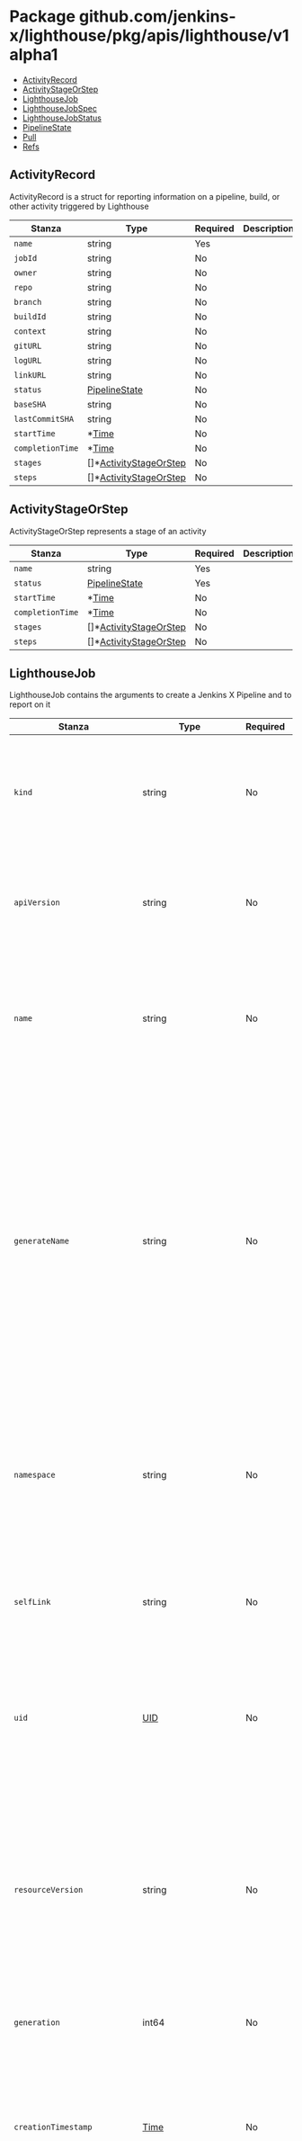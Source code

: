 # Package github.com/jenkins-x/lighthouse/pkg/apis/lighthouse/v1alpha1

- [ActivityRecord](#ActivityRecord)
- [ActivityStageOrStep](#ActivityStageOrStep)
- [LighthouseJob](#LighthouseJob)
- [LighthouseJobSpec](#LighthouseJobSpec)
- [LighthouseJobStatus](#LighthouseJobStatus)
- [PipelineState](#PipelineState)
- [Pull](#Pull)
- [Refs](#Refs)


## ActivityRecord

ActivityRecord is a struct for reporting information on a pipeline, build, or other activity triggered by Lighthouse

| Stanza | Type | Required | Description |
|---|---|---|---|
| `name` | string | Yes |  |
| `jobId` | string | No |  |
| `owner` | string | No |  |
| `repo` | string | No |  |
| `branch` | string | No |  |
| `buildId` | string | No |  |
| `context` | string | No |  |
| `gitURL` | string | No |  |
| `logURL` | string | No |  |
| `linkURL` | string | No |  |
| `status` | [PipelineState](./github-com-jenkins-x-lighthouse-pkg-apis-lighthouse-v1alpha1.md#PipelineState) | No |  |
| `baseSHA` | string | No |  |
| `lastCommitSHA` | string | No |  |
| `startTime` | *[Time](./k8s-io-apimachinery-pkg-apis-meta-v1.md#Time) | No |  |
| `completionTime` | *[Time](./k8s-io-apimachinery-pkg-apis-meta-v1.md#Time) | No |  |
| `stages` | []*[ActivityStageOrStep](./github-com-jenkins-x-lighthouse-pkg-apis-lighthouse-v1alpha1.md#ActivityStageOrStep) | No |  |
| `steps` | []*[ActivityStageOrStep](./github-com-jenkins-x-lighthouse-pkg-apis-lighthouse-v1alpha1.md#ActivityStageOrStep) | No |  |

## ActivityStageOrStep

ActivityStageOrStep represents a stage of an activity

| Stanza | Type | Required | Description |
|---|---|---|---|
| `name` | string | Yes |  |
| `status` | [PipelineState](./github-com-jenkins-x-lighthouse-pkg-apis-lighthouse-v1alpha1.md#PipelineState) | Yes |  |
| `startTime` | *[Time](./k8s-io-apimachinery-pkg-apis-meta-v1.md#Time) | No |  |
| `completionTime` | *[Time](./k8s-io-apimachinery-pkg-apis-meta-v1.md#Time) | No |  |
| `stages` | []*[ActivityStageOrStep](./github-com-jenkins-x-lighthouse-pkg-apis-lighthouse-v1alpha1.md#ActivityStageOrStep) | No |  |
| `steps` | []*[ActivityStageOrStep](./github-com-jenkins-x-lighthouse-pkg-apis-lighthouse-v1alpha1.md#ActivityStageOrStep) | No |  |

## LighthouseJob

LighthouseJob contains the arguments to create a Jenkins X Pipeline and to report on it

| Stanza | Type | Required | Description |
|---|---|---|---|
| `kind` | string | No | Kind is a string value representing the REST resource this object represents.<br />Servers may infer this from the endpoint the client submits requests to.<br />Cannot be updated.<br />In CamelCase.<br />More info: https://git.k8s.io/community/contributors/devel/sig-architecture/api-conventions.md#types-kinds<br />+optional |
| `apiVersion` | string | No | APIVersion defines the versioned schema of this representation of an object.<br />Servers should convert recognized schemas to the latest internal value, and<br />may reject unrecognized values.<br />More info: https://git.k8s.io/community/contributors/devel/sig-architecture/api-conventions.md#resources<br />+optional |
| `name` | string | No | Name must be unique within a namespace. Is required when creating resources, although<br />some resources may allow a client to request the generation of an appropriate name<br />automatically. Name is primarily intended for creation idempotence and configuration<br />definition.<br />Cannot be updated.<br />More info: http://kubernetes.io/docs/user-guide/identifiers#names<br />+optional |
| `generateName` | string | No | GenerateName is an optional prefix, used by the server, to generate a unique<br />name ONLY IF the Name field has not been provided.<br />If this field is used, the name returned to the client will be different<br />than the name passed. This value will also be combined with a unique suffix.<br />The provided value has the same validation rules as the Name field,<br />and may be truncated by the length of the suffix required to make the value<br />unique on the server.<br /><br />If this field is specified and the generated name exists, the server will<br />NOT return a 409 - instead, it will either return 201 Created or 500 with Reason<br />ServerTimeout indicating a unique name could not be found in the time allotted, and the client<br />should retry (optionally after the time indicated in the Retry-After header).<br /><br />Applied only if Name is not specified.<br />More info: https://git.k8s.io/community/contributors/devel/sig-architecture/api-conventions.md#idempotency<br />+optional |
| `namespace` | string | No | Namespace defines the space within each name must be unique. An empty namespace is<br />equivalent to the "default" namespace, but "default" is the canonical representation.<br />Not all objects are required to be scoped to a namespace - the value of this field for<br />those objects will be empty.<br /><br />Must be a DNS_LABEL.<br />Cannot be updated.<br />More info: http://kubernetes.io/docs/user-guide/namespaces<br />+optional |
| `selfLink` | string | No | SelfLink is a URL representing this object.<br />Populated by the system.<br />Read-only.<br /><br />DEPRECATED<br />Kubernetes will stop propagating this field in 1.20 release and the field is planned<br />to be removed in 1.21 release.<br />+optional |
| `uid` | [UID](./k8s-io-apimachinery-pkg-types.md#UID) | No | UID is the unique in time and space value for this object. It is typically generated by<br />the server on successful creation of a resource and is not allowed to change on PUT<br />operations.<br /><br />Populated by the system.<br />Read-only.<br />More info: http://kubernetes.io/docs/user-guide/identifiers#uids<br />+optional |
| `resourceVersion` | string | No | An opaque value that represents the internal version of this object that can<br />be used by clients to determine when objects have changed. May be used for optimistic<br />concurrency, change detection, and the watch operation on a resource or set of resources.<br />Clients must treat these values as opaque and passed unmodified back to the server.<br />They may only be valid for a particular resource or set of resources.<br /><br />Populated by the system.<br />Read-only.<br />Value must be treated as opaque by clients and .<br />More info: https://git.k8s.io/community/contributors/devel/sig-architecture/api-conventions.md#concurrency-control-and-consistency<br />+optional |
| `generation` | int64 | No | A sequence number representing a specific generation of the desired state.<br />Populated by the system. Read-only.<br />+optional |
| `creationTimestamp` | [Time](./k8s-io-apimachinery-pkg-apis-meta-v1.md#Time) | No | CreationTimestamp is a timestamp representing the server time when this object was<br />created. It is not guaranteed to be set in happens-before order across separate operations.<br />Clients may not set this value. It is represented in RFC3339 form and is in UTC.<br /><br />Populated by the system.<br />Read-only.<br />Null for lists.<br />More info: https://git.k8s.io/community/contributors/devel/sig-architecture/api-conventions.md#metadata<br />+optional |
| `deletionTimestamp` | *[Time](./k8s-io-apimachinery-pkg-apis-meta-v1.md#Time) | No | DeletionTimestamp is RFC 3339 date and time at which this resource will be deleted. This<br />field is set by the server when a graceful deletion is requested by the user, and is not<br />directly settable by a client. The resource is expected to be deleted (no longer visible<br />from resource lists, and not reachable by name) after the time in this field, once the<br />finalizers list is empty. As long as the finalizers list contains items, deletion is blocked.<br />Once the deletionTimestamp is set, this value may not be unset or be set further into the<br />future, although it may be shortened or the resource may be deleted prior to this time.<br />For example, a user may request that a pod is deleted in 30 seconds. The Kubelet will react<br />by sending a graceful termination signal to the containers in the pod. After that 30 seconds,<br />the Kubelet will send a hard termination signal (SIGKILL) to the container and after cleanup,<br />remove the pod from the API. In the presence of network partitions, this object may still<br />exist after this timestamp, until an administrator or automated process can determine the<br />resource is fully terminated.<br />If not set, graceful deletion of the object has not been requested.<br /><br />Populated by the system when a graceful deletion is requested.<br />Read-only.<br />More info: https://git.k8s.io/community/contributors/devel/sig-architecture/api-conventions.md#metadata<br />+optional |
| `deletionGracePeriodSeconds` | *int64 | No | Number of seconds allowed for this object to gracefully terminate before<br />it will be removed from the system. Only set when deletionTimestamp is also set.<br />May only be shortened.<br />Read-only.<br />+optional |
| `labels` | map[string]string | No | Map of string keys and values that can be used to organize and categorize<br />(scope and select) objects. May match selectors of replication controllers<br />and services.<br />More info: http://kubernetes.io/docs/user-guide/labels<br />+optional |
| `annotations` | map[string]string | No | Annotations is an unstructured key value map stored with a resource that may be<br />set by external tools to store and retrieve arbitrary metadata. They are not<br />queryable and should be preserved when modifying objects.<br />More info: http://kubernetes.io/docs/user-guide/annotations<br />+optional |
| `ownerReferences` | [][OwnerReference](./k8s-io-apimachinery-pkg-apis-meta-v1.md#OwnerReference) | No | List of objects depended by this object. If ALL objects in the list have<br />been deleted, this object will be garbage collected. If this object is managed by a controller,<br />then an entry in this list will point to this controller, with the controller field set to true.<br />There cannot be more than one managing controller.<br />+optional<br />+patchMergeKey=uid<br />+patchStrategy=merge |
| `finalizers` | []string | No | Must be empty before the object is deleted from the registry. Each entry<br />is an identifier for the responsible component that will remove the entry<br />from the list. If the deletionTimestamp of the object is non-nil, entries<br />in this list can only be removed.<br />Finalizers may be processed and removed in any order.  Order is NOT enforced<br />because it introduces significant risk of stuck finalizers.<br />finalizers is a shared field, any actor with permission can reorder it.<br />If the finalizer list is processed in order, then this can lead to a situation<br />in which the component responsible for the first finalizer in the list is<br />waiting for a signal (field value, external system, or other) produced by a<br />component responsible for a finalizer later in the list, resulting in a deadlock.<br />Without enforced ordering finalizers are free to order amongst themselves and<br />are not vulnerable to ordering changes in the list.<br />+optional<br />+patchStrategy=merge |
| `clusterName` | string | No | The name of the cluster which the object belongs to.<br />This is used to distinguish resources with same name and namespace in different clusters.<br />This field is not set anywhere right now and apiserver is going to ignore it if set in create or update request.<br />+optional |
| `managedFields` | [][ManagedFieldsEntry](./k8s-io-apimachinery-pkg-apis-meta-v1.md#ManagedFieldsEntry) | No | ManagedFields maps workflow-id and version to the set of fields<br />that are managed by that workflow. This is mostly for internal<br />housekeeping, and users typically shouldn't need to set or<br />understand this field. A workflow can be the user's name, a<br />controller's name, or the name of a specific apply path like<br />"ci-cd". The set of fields is always in the version that the<br />workflow used when modifying the object.<br /><br />+optional |
| `spec` | [LighthouseJobSpec](./github-com-jenkins-x-lighthouse-pkg-apis-lighthouse-v1alpha1.md#LighthouseJobSpec) | No |  |
| `status` | [LighthouseJobStatus](./github-com-jenkins-x-lighthouse-pkg-apis-lighthouse-v1alpha1.md#LighthouseJobStatus) | No |  |

## LighthouseJobSpec

LighthouseJobSpec the spec of a pipeline request

| Stanza | Type | Required | Description |
|---|---|---|---|
| `type` | [PipelineKind](./github-com-jenkins-x-lighthouse-pkg-config-job.md#PipelineKind) | No | Type is the type of job and informs how<br />the jobs is triggered |
| `agent` | string | No | Agent is what should run this job, if anything. |
| `namespace` | string | No | Namespace defines where to create pods/resources. |
| `job` | string | No | Job is the name of the job |
| `refs` | *[Refs](./github-com-jenkins-x-lighthouse-pkg-apis-lighthouse-v1alpha1.md#Refs) | No | Refs is the code under test, determined at<br />runtime by Prow itself |
| `extra_refs` | [][Refs](./github-com-jenkins-x-lighthouse-pkg-apis-lighthouse-v1alpha1.md#Refs) | No | ExtraRefs are auxiliary repositories that<br />need to be cloned, determined from config |
| `context` | string | No | Context is the name of the status context used to<br />report back to GitHub |
| `rerun_command` | string | No | RerunCommand is the command a user would write to<br />trigger this job on their pull request |
| `max_concurrency` | int | No | MaxConcurrency restricts the total number of instances<br />of this job that can run in parallel at once |
| `pipeline_run_spec` | *[PipelineRunSpec](./github-com-tektoncd-pipeline-pkg-apis-pipeline-v1beta1.md#PipelineRunSpec) | No | PipelineRunSpec provides the basis for running the test as a Tekton Pipeline<br />https://github.com/tektoncd/pipeline |
| `pipeline_run_params` | [][PipelineRunParam](./github-com-jenkins-x-lighthouse-pkg-config-job.md#PipelineRunParam) | No | PipelineRunParams are the params used by the pipeline run |
| `pod_spec` | *[PodSpec](./k8s-io-api-core-v1.md#PodSpec) | No | PodSpec provides the basis for running the test under a Kubernetes agent |

## LighthouseJobStatus

LighthouseJobStatus represents the status of a pipeline

| Stanza | Type | Required | Description |
|---|---|---|---|
| `state` | [PipelineState](./github-com-jenkins-x-lighthouse-pkg-apis-lighthouse-v1alpha1.md#PipelineState) | No | State is the full state of the job |
| `activityName` | string | No | ActivityName is the name of the PipelineActivity, PipelineRun, etc associated with this job, if any. |
| `description` | string | No | Description is used for the description of the commit status we report. |
| `reportURL` | string | No | ReportURL is the link that will be used in the commit status. |
| `startTime` | [Time](./k8s-io-apimachinery-pkg-apis-meta-v1.md#Time) | No | StartTime is when the job was created. |
| `completionTime` | *[Time](./k8s-io-apimachinery-pkg-apis-meta-v1.md#Time) | No | CompletionTime is when the job finished reconciling and entered a terminal state. |
| `lastReportState` | string | No | LastReportState is the state from the last time we reported commit status for this job. |
| `lastCommitSHA` | string | No | LastCommitSHA is the commit that will be/has been reported to on the SCM provider |
| `activity` | *[ActivityRecord](./github-com-jenkins-x-lighthouse-pkg-apis-lighthouse-v1alpha1.md#ActivityRecord) | No | Activity is the most recent activity recorded for the pipeline associated with this job. |

## PipelineState

PipelineState specifies the current pipelne status



## Pull

Pull describes a pull request at a particular point in time.

| Stanza | Type | Required | Description |
|---|---|---|---|
| `number` | int | Yes |  |
| `author` | string | Yes |  |
| `sha` | string | Yes |  |
| `title` | string | No |  |
| `ref` | string | No | Ref is git ref can be checked out for a change<br />for example,<br />github: pull/123/head<br />gerrit: refs/changes/00/123/1 |
| `link` | string | No | Link links to the pull request itself. |
| `commit_link` | string | No | CommitLink links to the commit identified by the SHA. |
| `author_link` | string | No | AuthorLink links to the author of the pull request. |

## Refs

Refs describes how the repo was constructed.

| Stanza | Type | Required | Description |
|---|---|---|---|
| `org` | string | Yes | Org is something like kubernetes or k8s.io |
| `repo` | string | Yes | Repo is something like test-infra |
| `repo_link` | string | No | RepoLink links to the source for Repo. |
| `base_ref` | string | No |  |
| `base_sha` | string | No |  |
| `base_link` | string | No | BaseLink is a link to the commit identified by BaseSHA. |
| `pulls` | [][Pull](./github-com-jenkins-x-lighthouse-pkg-apis-lighthouse-v1alpha1.md#Pull) | No |  |
| `path_alias` | string | No | PathAlias is the location under <root-dir>/src<br />where this repository is cloned. If this is not<br />set, <root-dir>/src/github.com/org/repo will be<br />used as the default. |
| `clone_uri` | string | No | CloneURI is the URI that is used to clone the<br />repository. If unset, will default to<br />`https://github.com/org/repo.git`. |
| `skip_submodules` | bool | No | SkipSubmodules determines if submodules should be<br />cloned when the job is run. Defaults to true. |
| `clone_depth` | int | No | CloneDepth is the depth of the clone that will be used.<br />A depth of zero will do a full clone. |


